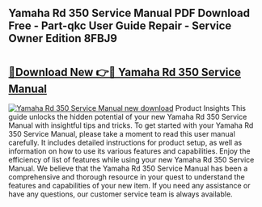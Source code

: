 ## Yamaha Rd 350 Service Manual PDF Download Free - Part-qkc User Guide Repair - Service Owner Edition 8FBJ9

# <h2><a href="http://bc6943.oget.top/?id=Yamaha+Rd+350+Service+Manual">🔗Download New 👉🔴 Yamaha Rd 350 Service Manual</a></h2>

[![Yamaha Rd 350 Service Manual new download](https://i.imgur.com/5g1atiW.png)](http://bc6943.oget.top/?id=Yamaha+Rd+350+Service+Manual)
Product Insights This guide unlocks the hidden potential of your new Yamaha Rd 350 Service Manual with insightful tips and tricks. To get started with your Yamaha Rd 350 Service Manual, please take a moment to read this user manual carefully. It includes detailed instructions for product setup, as well as information on how to use its various features and capabilities. Enjoy the efficiency of list of features while using your new Yamaha Rd 350 Service Manual. We believe that the Yamaha Rd 350 Service Manual has been a comprehensive and thorough resource in your quest to understand the features and capabilities of your new item. If you need any assistance or have any questions, our customer service team is always available.
